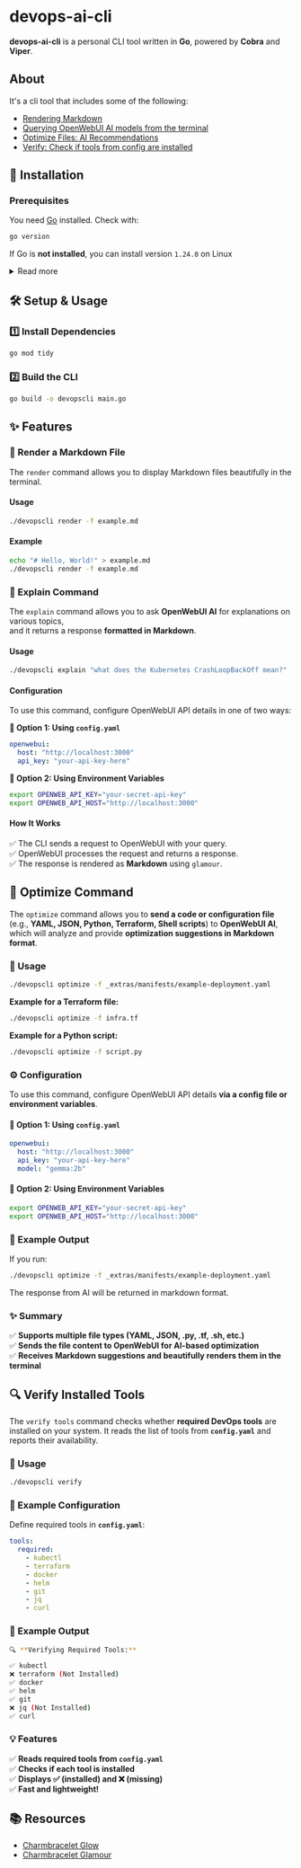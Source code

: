 # devops-ai-cli

**devops-ai-cli** is a personal CLI tool written in **Go**, powered by **Cobra** and **Viper**. 

## About

It's a cli tool that includes some of the following:
- [Rendering Markdown](#-render-a-markdown-file)
- [Querying OpenWebUI AI models from the terminal](#-explain-command)
- [Optimize Files: AI Recommendations](#-optimize-command)
- [Verify: Check if tools from config are installed](#-verify-installed-tools)

## 🚀 Installation

### **Prerequisites**

You need [Go](https://go.dev/dl/) installed. Check with:

```sh
go version
```

If Go is **not installed**, you can install version `1.24.0` on Linux

<details>
  <summary>Read more</summary>


```sh
curl -fsSL https://golang.org/dl/go1.24.0.linux-amd64.tar.gz | sudo tar -C /usr/local -xzf -
export PATH=$PATH:/usr/local/go/bin
echo "export PATH=\$PATH:/usr/local/go/bin" >> ~/.bashrc
echo "export GOPATH=\$HOME/go" >> ~/.bashrc
echo "export GOROOT=/usr/local/go" >> ~/.bashrc
```

Now, verify installation:

```sh
go version
```

</details>

## 🛠️ Setup & Usage

### **1️⃣ Install Dependencies**

```sh
go mod tidy
```

### **2️⃣ Build the CLI**

```sh
go build -o devopscli main.go
```

## ✨ Features

### **📜 Render a Markdown File**

The `render` command allows you to display Markdown files beautifully in the terminal.

#### **Usage**

```sh
./devopscli render -f example.md
```

#### **Example**

```sh
echo "# Hello, World!" > example.md
./devopscli render -f example.md
```

### **🤖 Explain Command**

The `explain` command allows you to ask **OpenWebUI AI** for explanations on various topics,  
and it returns a response **formatted in Markdown**.

#### **Usage**

```sh
./devopscli explain "what does the Kubernetes CrashLoopBackOff mean?"
```

#### **Configuration**

To use this command, configure OpenWebUI API details in one of two ways:

**📌 Option 1: Using `config.yaml`**

```yaml
openwebui:
  host: "http://localhost:3000"
  api_key: "your-api-key-here"
```

**📌 Option 2: Using Environment Variables**

```sh
export OPENWEB_API_KEY="your-secret-api-key"
export OPENWEB_API_HOST="http://localhost:3000"
```

#### **How It Works**

✅ The CLI sends a request to OpenWebUI with your query.  
✅ OpenWebUI processes the request and returns a response.  
✅ The response is rendered as **Markdown** using `glamour`.  

## **🚀 Optimize Command**

The `optimize` command allows you to **send a code or configuration file** (e.g., **YAML, JSON, Python, Terraform, Shell scripts**) to **OpenWebUI AI**, which will analyze and provide **optimization suggestions in Markdown format**.

### **🔹 Usage**

```sh
./devopscli optimize -f _extras/manifests/example-deployment.yaml 
```

**Example for a Terraform file:**
```sh
./devopscli optimize -f infra.tf
```

**Example for a Python script:**

```sh
./devopscli optimize -f script.py
```

### **⚙️ Configuration**

To use this command, configure OpenWebUI API details **via a config file or environment variables**.

#### **📌 Option 1: Using `config.yaml`**

```yaml
openwebui:
  host: "http://localhost:3000"
  api_key: "your-api-key-here"
  model: "gemma:2b"
```

#### **📌 Option 2: Using Environment Variables**

```sh
export OPENWEB_API_KEY="your-secret-api-key"
export OPENWEB_API_HOST="http://localhost:3000"
```

### **📝 Example Output**

If you run:

```sh
./devopscli optimize -f _extras/manifests/example-deployment.yaml
```

The response from AI will be returned in markdown format.

### **✨ Summary**

✅ **Supports multiple file types (YAML, JSON, .py, .tf, .sh, etc.)**  
✅ **Sends the file content to OpenWebUI for AI-based optimization**  
✅ **Receives Markdown suggestions and beautifully renders them in the terminal**  

## **🔍 Verify Installed Tools**

The `verify tools` command checks whether **required DevOps tools** are installed on your system. It reads the list of tools from **`config.yaml`** and reports their availability.

### **📝 Usage**

```sh
./devopscli verify
```

### **📌 Example Configuration**

Define required tools in **`config.yaml`**:

```yaml
tools:
  required:
    - kubectl
    - terraform
    - docker
    - helm
    - git
    - jq
    - curl
```

### **📌 Example Output**

```sh
🔍 **Verifying Required Tools:**

✅ kubectl
❌ terraform (Not Installed)
✅ docker
✅ helm
✅ git
❌ jq (Not Installed)
✅ curl
```

### **💡 Features**

✅ **Reads required tools from `config.yaml`**  
✅ **Checks if each tool is installed**  
✅ **Displays ✅ (installed) and ❌ (missing)**  
✅ **Fast and lightweight!**  


## 📚 Resources

- [Charmbracelet Glow](https://github.com/charmbracelet/glow)  
- [Charmbracelet Glamour](https://github.com/charmbracelet/glamour)  

